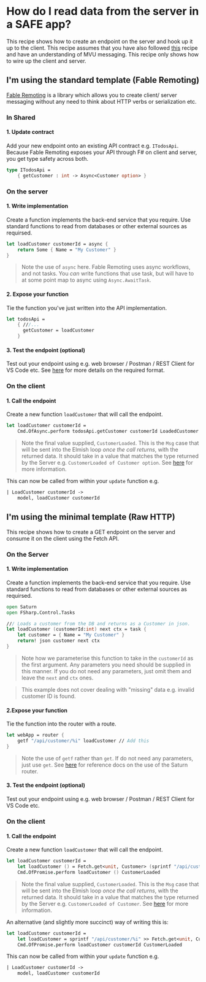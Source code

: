 # How do I read data from the server in a SAFE app?
This recipe shows how to create an endpoint on the server and hook up it up to the client. This recipe assumes that you have also followed [this](working-with-mvu.md) recipe and have an understanding of MVU messaging. This recipe only shows how to wire up the client and server.

## **I'm using the standard template** (Fable Remoting)
[Fable Remoting](https://zaid-ajaj.github.io/Fable.Remoting/) is a library which allows you to create client/ server messaging without any need to think about HTTP verbs or serialization etc.

### In Shared
#### 1. Update contract
Add your new endpoint onto an existing API contract e.g. `ITodosApi`. Because Fable Remoting exposes your API through F# on client and server, you get type safety across both.

```fsharp
type ITodosApi =
    { getCustomer : int -> Async<Customer option> }
```

### On the server
#### 1. Write implementation
Create a function implements the back-end service that you require. Use standard functions to read from databases or other external sources as requirsed.
```fsharp
let loadCustomer customerId = async {
    return Some { Name = "My Customer" }
}
```

> Note the use of `async` here. Fable Remoting uses async workflows, and not tasks. You *can* write functions that use task, but will have to at some point map to async using `Async.AwaitTask`.

#### 2. Expose your function
Tie the function you've just written into the API implementation.
```fsharp
let todosApi =
    { ///...
      getCustomer = loadCustomer
    }
```

#### 3. Test the endpoint (optional)
Test out your endpoint using e.g. web browser / Postman / REST Client for VS Code etc. See [here](https://zaid-ajaj.github.io/Fable.Remoting/src/raw-http.html) for more details on the required format.

### On the client
#### 1. Call the endpoint
Create a new function `loadCustomer` that will call the endpoint.

```fsharp
let loadCustomer customerId =
    Cmd.OfAsync.perform todosApi.getCustomer customerId LoadedCustomer
```

> Note the final value supplied, `CustomerLoaded`. This is the `Msg` case that will be sent into the
> Elmish loop *once the call returns*, with the returned data. It should take in a value that
> matches the type returned by the Server e.g. `CustomerLoaded of Customer option`. See [here](working-with-mvu.md)
> for more information.

This can now be called from within your `update` function e.g.

```fsharp
| LoadCustomer customerId ->
    model, loadCustomer customerId
```

## **I'm using the minimal template** (Raw HTTP)
This recipe shows how to create a GET endpoint on the server and consume it on the client using the Fetch API.

### On the Server
#### 1. Write implementation
Create a function implements the back-end service that you require. Use standard functions to read from databases or other external sources as requirsed.
```fsharp
open Saturn
open FSharp.Control.Tasks

/// Loads a customer from the DB and returns as a Customer in json.
let loadCustomer (customerId:int) next ctx = task {
    let customer = { Name = "My Customer" }
    return! json customer next ctx
}
```
> Note how we parameterise this function to take in the `customerId` as the first argument. Any parameters you need should be supplied in this manner. If you do not need any parameters, just omit them and leave the `next` and `ctx` ones.

> This example does not cover dealing with "missing" data e.g. invalid customer ID is found.

#### 2.Expose your function
Tie the function into the router with a route.

```fsharp
let webApp = router {
    getf "/api/customer/%i" loadCustomer // Add this
}
```

> Note the use of `getf` rather than `get`. If do not need any parameters, just use `get`. See [here](https://saturnframework.org/reference/Saturn/saturn-router-routerbuilder.html) for reference docs on the use of the Saturn router.

#### 3. Test the endpoint (optional)
Test out your endpoint using e.g. web browser / Postman / REST Client for VS Code etc.

### On the client
#### 1. Call the endpoint
Create a new function `loadCustomer` that will call the endpoint.

```fsharp
let loadCustomer customerId =
    let loadCustomer () = Fetch.get<unit, Customer> (sprintf "/api/customer/%i" customerId)
    Cmd.OfPromise.perform loadCustomer () CustomerLoaded
```

> Note the final value supplied, `CustomerLoaded`. This is the `Msg` case that will be sent into the
> Elmish loop *once the call returns*, with the returned data. It should take in a value that
> matches the type returned by the Server e.g. `CustomerLoaded of Customer`. See [here](working-with-mvu.md)
> for more information.

An alternative (and slightly more succinct) way of writing this is:

```fsharp
let loadCustomer customerId =
    let loadCustomer = sprintf "/api/customer/%i" >> Fetch.get<unit, Customer>
    Cmd.OfPromise.perform loadCustomer customerId CustomerLoaded
```

This can now be called from within your `update` function e.g.

```fsharp
| LoadCustomer customerId ->
    model, loadCustomer customerId
```